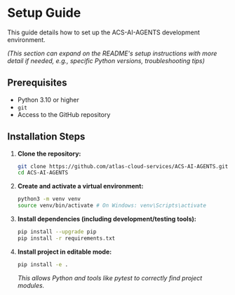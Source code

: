 # Setup Guide

This guide details how to set up the ACS-AI-AGENTS development environment.

*(This section can expand on the README's setup instructions with more detail if needed, e.g., specific Python versions, troubleshooting tips)*

## Prerequisites

*   Python 3.10 or higher
*   `git`
*   Access to the GitHub repository

## Installation Steps

1.  **Clone the repository:**
    ```bash
    git clone https://github.com/atlas-cloud-services/ACS-AI-AGENTS.git
    cd ACS-AI-AGENTS
    ```
2.  **Create and activate a virtual environment:**
    ```bash
    python3 -m venv venv
    source venv/bin/activate # On Windows: venv\Scripts\activate
    ```
3.  **Install dependencies (including development/testing tools):**
    ```bash
    pip install --upgrade pip
    pip install -r requirements.txt
    ```
4.  **Install project in editable mode:**
    ```bash
    pip install -e .
    ```
    *This allows Python and tools like pytest to correctly find project modules.* 